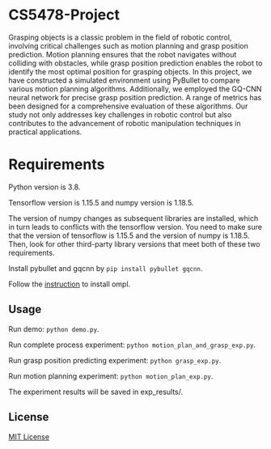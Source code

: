 # CS5478-Project
Grasping objects is a classic problem in the field of robotic control, involving critical challenges such as motion planning and grasp position prediction. Motion planning ensures that the robot navigates without colliding with obstacles, while grasp position prediction enables the robot to identify the most optimal position for grasping objects. In this project, we have constructed a simulated environment using PyBullet to compare various motion planning algorithms. Additionally, we employed the GQ-CNN neural network for precise grasp position prediction. A range of metrics has been designed for a comprehensive evaluation of these algorithms. Our study not only addresses key challenges in robotic control but also contributes to the advancement of robotic manipulation techniques in practical applications.

# Requirements

Python version is 3.8.

Tensorflow version is 1.15.5 and numpy version is 1.18.5. 

The version of numpy changes as subsequent libraries are installed, which in turn leads to conflicts with the tensorflow version. You need to make sure that the version of tensorflow is 1.15.5 and the version of numpy is 1.18.5. Then, look for other third-party library versions that meet both of these two requirements.

Install pybullet and gqcnn by `pip install pybullet gqcnn`.

Follow the [instruction](https://github.com/lyfkyle/pybullet_ompl) to install ompl.

## Usage

Run demo: `python demo.py`.

Run complete process experiment: `python motion_plan_and_grasp_exp.py`.

Run grasp position predicting experiment: `python grasp_exp.py`.

Run motion planning experiment: `python motion_plan_exp.py`.

The experiment results will be saved in exp_results/.

## License
[MIT License](./LICENSE)
